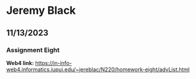# Jeremy Black

## 11/13/2023

### Assignment Eight

**Web4 link:** https://in-info-web4.informatics.iupui.edu/~jereblac/N220/homework-eight/advList.html
